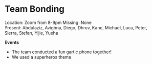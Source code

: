 # Team Bonding
Location: Zoom from 8-9pm
Missing: None  
Present: Abdulaziz, Avighna, Diego, Dhruv, Kane, Michael, Luca, Peter, Sierra, Stefan, Yijie, Yueha

**Events**
- The team conducted a fun gartic phone together!
- We used a superheros theme
